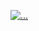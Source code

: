 [![...](https://github-readme-stats.vercel.app/api?username=kiteatkit&theme=gruvbox&show_icons=true)](https://github.com/anuraghazra/github-readme-stats)

